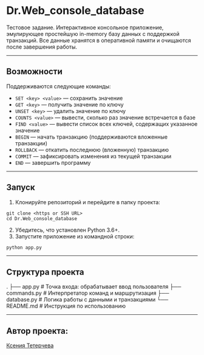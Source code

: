 # Dr.Web_console_database

Тестовое задание.
Интерактивное консольное приложение, эмулирующее простейшую in-memory базу данных с поддержкой транзакций. Все данные хранятся в оперативной памяти и очищаются после завершения работы.

---

## Возможности

Поддерживаются следующие команды:

- `SET <key> <value>` — сохранить значение
- `GET <key>` — получить значение по ключу
- `UNSET <key>` — удалить значение по ключу
- `COUNTS <value>` — вывести, сколько раз значение встречается в базе
- `FIND <value>` — вывести список всех ключей, содержащих указанное значение
- `BEGIN` — начать транзакцию (поддерживаются вложенные транзакции)
- `ROLLBACK` — откатить последнюю (вложенную) транзакцию
- `COMMIT` — зафиксировать изменения из текущей транзакции
- `END` — завершить программу

---

## Запуск

1. Клонируйте репозиторий и перейдите в папку проекта:
```
git clone <https or SSH URL>
cd Dr.Web_console_database
```
2. Убедитесь, что установлен Python 3.6+.
3. Запустите приложение из командной строки:

```bash
python app.py
```

---

## Структура проекта

.
├── app.py          # Точка входа: обрабатывает ввод пользователя
├── commands.py     # Интерпретатор команд и маршрутизация
├── database.py     # Логика работы с данными и транзакциями
└── README.md       # Инструкция по использованию


---

## Автор проекта:

[Ксения Тетерчева](https://github.com/GreenVibesOnly)
